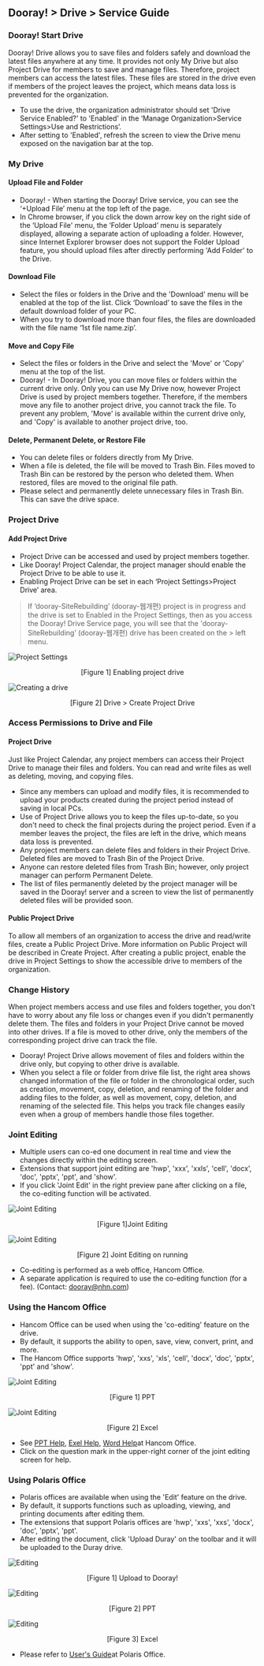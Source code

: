 ## Dooray! > Drive > Service Guide

### Dooray! Start Drive 

Dooray! Drive allows you to save files and folders safely and download the latest files anywhere at any time. 
It provides not only My Drive but also Project Drive for members to save and manage files. Therefore, project members can access the latest files. These files are stored in the drive even if members of the project leaves the project, which means data loss is prevented for the organization.

- To use the drive, the organization administrator should set 'Drive Service Enabled?' to 'Enabled' in the ‘Manage Organization&gt;Service Settings&gt;Use and Restrictions’.
- After setting to 'Enabled', refresh the screen to view the Drive menu exposed on the navigation bar at the top.

### My Drive 

#### Upload File and Folder

- Dooray! - When starting the Dooray! Drive service, you can see the ‘+Upload File’ menu at the top left of the page. 
- In Chrome browser, if you click the down arrow key on the right side of the ‘Upload File' menu, the ‘Folder Upload’ menu is separately displayed, allowing a separate action of uploading a folder. However, since Internet Explorer browser does not support the Folder Upload feature, you should upload files after directly performing 'Add Folder' to the Drive.

#### Download File

- Select the files or folders in the Drive and the 'Download' menu will be enabled at the top of the list. Click ‘Download’ to save the files in the default download folder of your PC. 
- When you try to download more than four files, the files are downloaded with the file name ‘1st file name.zip’.

#### Move and Copy File

- Select the files or folders in the Drive and select the 'Move' or 'Copy' menu at the top of the list. 
- Dooray! - In Dooray! Drive, you can move files or folders within the current drive only. Only you can use My Drive now, however Project Drive is used by project members together. Therefore, if the members move any file to another project drive, you cannot track the file. To prevent any problem, 'Move' is available within the current drive only, and 'Copy' is available to another project drive, too.

#### Delete, Permanent Delete, or Restore File

- You can delete files or folders directly from My Drive. 
- When a file is deleted, the file will be moved to Trash Bin. Files moved to Trash Bin can be restored by the person who deleted them. When restored, files are moved to the original file path. 
- Please select and permanently delete unnecessary files in Trash Bin. This can save the drive space.

### Project Drive 

#### Add Project Drive

- Project Drive can be accessed and used by project members together. 
-  Like Dooray! Project Calendar, the project manager should enable the Project Drive to be able to use it.
- Enabling Project Drive can be set in each ‘Project Settings&gt;Project Drive’ area.

> If ‘dooray-SiteRebuilding’ (dooray-웹개편) project is in progress and the drive is set to Enabled in the Project Settings, then as you access the Dooray! Drive Service page,
you will see that the 'dooray-SiteRebuilding’ (dooray-웹개편) drive has been created on the > left menu.


![Project Settings](http://static.toastoven.net/prod_dooray_drive/01_drive_setting.png)
<center>[Figure 1] Enabling project drive   </center>
  
![Creating a drive](http://static.toastoven.net/prod_dooray_drive/02_drive_create.png)
<center>[Figure 2] Drive > Create Project Drive</center>  
                                                 

### Access Permissions to Drive and File  

#### Project Drive
Just like Project Calendar, any project members can access their Project Drive to manage their files and folders. You can read and write files as well as deleting, moving, and copying files.

- Since any members can upload and modify files, it is recommended to upload your products created during the project period instead of saving in local PCs. 
- Use of Project Drive allows you to keep the files up-to-date, so you don't need to check the final projects during the project period. Even if a member leaves the project, the files are left in the drive, which means data loss is prevented.
- Any project members can delete files and folders in their Project Drive. Deleted files are moved to Trash Bin of the Project Drive.
- Anyone can restore deleted files from Trash Bin; however, only project manager can perform Permanent Delete.
- The list of files permanently deleted by the project manager will be saved in the Dooray! server and a screen to view the list of permanently deleted files will be provided soon.  

#### Public Project Drive
To allow all members of an organization to access the drive and read/write files, create a Public Project Drive. More information on Public Project will be described in Create Project. After creating a public project, enable the drive in Project Settings to show the accessible drive to members of the organization.  

###   Change History

When project members access and use files and folders together, you don't have to worry about any file loss or changes even if you didn't permanently delete them. The files and folders in your Project Drive cannot be moved into other drives. If a file is moved to other drive, only the members of the corresponding project drive can track the file. 

- Dooray! Project Drive allows movement of files and folders within the drive only, but copying to other drive is available.
- When you select a file or folder from drive file list, the right area shows changed information of the file or folder in the chronological order, such as creation, movement, copy, deletion, and renaming of the folder and adding files to the folder, as well as movement, copy, deletion, and renaming of the selected file. This helps you track file changes easily even when a group of members handle those files together.


### Joint Editing
- Multiple users can co-ed one document in real time and view the changes directly within the editing screen.
- Extensions that support joint editing are 'hwp', 'xxx', 'xxls', 'cell', 'docx', 'doc', 'pptx', 'ppt', and 'show'.
- If you click 'Joint Edit' in the right preview pane after clicking on a file, the co-editing function will be activated.


![Joint Editing](http://static.toastoven.net/prod_dooray_drive/joint_editing_01_EN.png)
<center>[Figure 1]Joint Editing </center>  

![Joint Editing](http://static.toastoven.net/prod_dooray_drive/joint_editing_02_EN.png)
<center>[Figure 2] Joint Editing on running</center>  

- Co-editing is performed as a web office, Hancom Office.
- A separate application is required to use the co-editing function (for a fee). (Contact: dooray@nhn.com)

### Using the Hancom Office
- Hancom Office can be used when using the 'co-editing' feature on the drive.
- By default, it supports the ability to open, save, view, convert, print, and more.
- The Hancom Office supports 'hwp', 'xxs', 'xls', 'cell', 'docx', 'doc', 'pptx', 'ppt' and 'show'.

![Joint Editing](http://static.toastoven.net/prod_dooray_drive/joint_editing_PPT.png)
<center>[Figure 1] PPT</center>  

![Joint Editing](http://static.toastoven.net/prod_dooray_drive/joint_editing_Excel.png)
<center>[Figure 2] Excel</center>  

- See [PPT Help](https://office.dooray.com/cloud-office/help/Hcell/ko_kr/index.htm#t=intro%2Fintro.html), [Exel Help](https://office.dooray.com/cloud-office/help/Hshow/ko_kr/index.htm#t=intro%2Fwebsample.html), [Word Help](https://office.dooray.com/cloud-office/help/Hword/ko_kr/index.htm#t=intro%2Fwebsample.html)at Hancom Office.
- Click on the question mark in the upper-right corner of the joint editing screen for help.

### Using Polaris Office
- Polaris offices are available when using the 'Edit' feature on the drive.
- By default, it supports functions such as uploading, viewing, and printing documents after editing them.
- The extensions that support Polaris offices are 'hwp', 'xxs', 'xxs', 'docx', 'doc', 'pptx', 'ppt'.
- After editing the document, click 'Upload Duray' on the toolbar and it will be uploaded to the Duray drive.

![Editing](http://static.toastoven.net/prod_dooray_drive/editing_01_EN.png)
<center>[Figure 1] Upload to Dooray! </center>  

![Editing](http://static.toastoven.net/prod_dooray_drive/editing_ppt2_EN.png)
<center>[Figure 2] PPT</center>  

![Editing](http://static.toastoven.net/prod_dooray_drive/editing_excel2_EN.png)
<center>[Figure 3] Excel</center>  

- Please refer to [User's Guide](http://pc.polarisoffice.com/help/kor/PO2017/)at Polaris Office.

